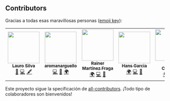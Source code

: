 ## Contributors

Gracias a todas esas maravillosas personas ([emoji key](https://allcontributors.org/docs/en/emoji-key)):

<!-- ALL-CONTRIBUTORS-LIST:START - Do not remove or modify this section -->
<!-- prettier-ignore-start -->
<!-- markdownlint-disable -->
<table>
  <tr>
    <td align="center"><a href="https://laurosilva.com"><img src="https://avatars2.githubusercontent.com/u/57044804?v=4" width="100px;" alt=""/><br /><sub><b>Lauro Silva</b></sub></a><br /><a href="#maintenance-laurosilvacom" title="Maintenance">🚧</a> <a href="https://github.com/typescript-cheatsheets/react-typescript-cheatsheet-es/commits?author=laurosilvacom" title="Code">💻</a> <a href="#content-laurosilvacom" title="Content">🖋</a></td>
    <td align="center"><a href="https://github.com/aromanarguello"><img src="https://avatars0.githubusercontent.com/u/28843542?v=4" width="100px;" alt=""/><br /><sub><b>aromanarguello</b></sub></a><br /><a href="https://github.com/typescript-cheatsheets/react-typescript-cheatsheet-es/commits?author=aromanarguello" title="Code">💻</a> <a href="https://github.com/typescript-cheatsheets/react-typescript-cheatsheet-es/commits?author=aromanarguello" title="Documentation">📖</a> <a href="#translation-aromanarguello" title="Translation">🌍</a></td>
    <td align="center"><a href="https://github.com/carburo"><img src="https://avatars1.githubusercontent.com/u/4054941?v=4" width="100px;" alt=""/><br /><sub><b>Rainer Martínez Fraga</b></sub></a><br /><a href="#translation-carburo" title="Translation">🌍</a> <a href="https://github.com/typescript-cheatsheets/react-typescript-cheatsheet-es/commits?author=carburo" title="Code">💻</a> <a href="https://github.com/typescript-cheatsheets/react-typescript-cheatsheet-es/commits?author=carburo" title="Documentation">📖</a></td>
    <td align="center"><a href="https://hansgarcia.dev/"><img src="https://avatars1.githubusercontent.com/u/18727829?v=4" width="100px;" alt=""/><br /><sub><b>Hans Garcia</b></sub></a><br /><a href="#translation-hlebon" title="Translation">🌍</a> <a href="https://github.com/typescript-cheatsheets/react-typescript-cheatsheet-es/commits?author=hlebon" title="Code">💻</a> <a href="https://github.com/typescript-cheatsheets/react-typescript-cheatsheet-es/commits?author=hlebon" title="Documentation">📖</a></td>
    <td align="center"><a href="https://dantecalderon.dev"><img src="https://avatars3.githubusercontent.com/u/18385321?v=4" width="100px;" alt=""/><br /><sub><b>Dante Calderón</b></sub></a><br /><a href="#translation-dantehemerson" title="Translation">🌍</a> <a href="https://github.com/typescript-cheatsheets/react-typescript-cheatsheet-es/commits?author=dantehemerson" title="Code">💻</a> <a href="https://github.com/typescript-cheatsheets/react-typescript-cheatsheet-es/commits?author=dantehemerson" title="Documentation">📖</a></td>
  </tr>
</table>

<!-- markdownlint-enable -->
<!-- prettier-ignore-end -->

<!-- ALL-CONTRIBUTORS-LIST:END -->

Este proyecto sigue la specificación de [all-contributors](https://allcontributors.org/docs/es-es/overview). ¡Todo tipo de colaboradores son bienvenidos!

